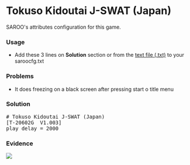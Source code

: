 # Tokuso Kidoutai J-SWAT (Japan)

SAROO's attributes configuration for this game.

### Usage

- Add these 3 lines on **Solution** section or from the [text file (.txt)](./config.txt) to your saroocfg.txt

### Problems

- It does freezing on a black screen after pressing start o title menu

### Solution

<pre># Tokuso Kidoutai J-SWAT (Japan)
[T-20602G  V1.003]
play_delay = 2000</pre>

### Evidence

[![](https://img.youtube.com/vi/4ffWv9tbUVw/0.jpg)](https://youtu.be/4ffWv9tbUVw)
